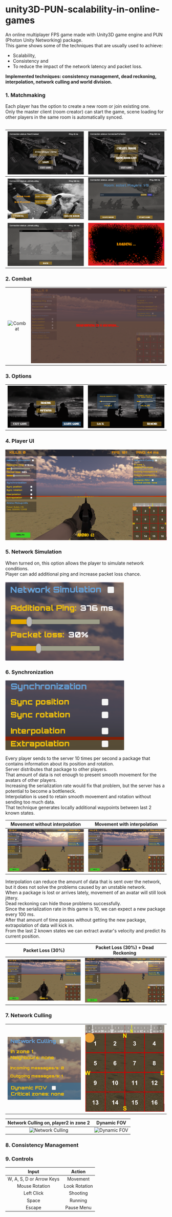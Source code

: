 # unity3D-PUN-scalability-in-online-games

An online multiplayer FPS game made with Unity3D game engine and PUN (Photon Unity Networking) package. <br>
This game shows some of the techniques that are usually used to achieve:
 - Scalability,
 - Consistency and
 - To reduce the impact of the network latency and packet loss. <br>
 
**Implemented techniques: consistency management, dead reckoning, interpolation, network culling and world division.**

<h3>1. Matchmaking</h3>
Each player has the option to create a new room or join existing one. <br>
Only the master client (room creator) can start the game, scene loading for other players in the same room is automatically synced. <br>
<br>

| <img  alt="Login" src="./Readme%20Resources/image/login.png"> | <img  alt="Matchmaking Options" src="./Readme%20Resources/image/matchmaking.png"> |
| :--------------------------------------------------------------: | :--------------------------------------------------------------: |
| <img  alt="New Room" src="./Readme%20Resources/image/new_room.png"> | <img  alt="Room Info" src="./Readme%20Resources/image/in_room.png"> |
| <img  alt="Rooms List" src="./Readme%20Resources/image/room_list.png"> | <img  alt="Loading" src="./Readme%20Resources/image/loading.png"> |

<h3>2. Combat</h3>

|||
| :--------------------------------------------------------------: | :--------------------------------------------------------------: |
| ![Combat](Readme%20Resources/gif/combat.gif) | <img  alt="Respawning" src="./Readme%20Resources/image/respawning.png"> |

<h3>3. Options</h3>

|||
| :--------------------------------------------------------------: | :--------------------------------------------------------------: |
| <img  alt="Pause Menu" src="./Readme%20Resources/image/pause_menu.png"> | <img  alt="Game Options" src="./Readme%20Resources/image/in_game_options.png"> |

<h3>4. Player UI</h3>
<img  alt="Player UI" src="./Readme%20Resources/image/player_ui.png">

<h3>5. Network Simulation</h3>
When turned on, this option allows the player to simulate network conditions. <br>
Player can add additional ping and increase packet loss chance. <br>
<br>
<img  alt="Network Simulation" src="./Readme%20Resources/image/network_simulation.png">

<h3>6. Synchronization</h3>
<img  alt="Synchronization" src="./Readme%20Resources/image/sync_options.png">

Every player sends to the server 10 times per second a package that contains information about its position and rotation. <br>
Server distributes that package to other players. <br>
That amount of data is not enough to present smooth movement for the avatars of other players. <br>
Increasing the serialization rate would fix that problem, but the server has a potential to become a bottleneck. <br>
Interpolation is used to retain smooth movement and rotation without sending too much data. <br>
That technique generates locally additional waypoints between last 2 known states. <br>

| Movement without interpolation | Movement with interpolation |
| :--------------------------------------------------------------: | :--------------------------------------------------------------: |
| ![Without Interpolation](Readme%20Resources/gif/without_interpolation.gif) | ![With Interpolation](Readme%20Resources/gif/with_interpolation.gif) |

Interpolation can reduce the amount of data that is sent over the network, but it does not solve the problems caused by an unstable network. <br>
When a package is lost or arrives lately, movement of an avatar will still look jittery. <br>
Dead reckoning can hide those problems successfully. <br>
Since the serialization rate in this game is 10, we can expect a new package every 100 ms. <br>
After that amount of time passes without getting the new package, extrapolation of data will kick in. <br>
From the last 2 known states we can extract avatar's velocity and predict its current position. <br>

| Packet Loss (30%) | Packet Loss (30%) + Dead Reckoning|
| :--------------------------------------------------------------: | :--------------------------------------------------------------: |
| ![Without Extrapolation](Readme%20Resources/gif/network_simulation.gif) | ![With Extrapolation](Readme%20Resources/gif/extrapolation.gif) |

<h3>7. Network Culling</h3>

|||
| :--------------------------------------------------------------: | :--------------------------------------------------------------: |
| <img  alt="Network Culling" src="./Readme%20Resources/image/network_culling.png"> | <img  alt="Map" src="./Readme%20Resources/image/map.png"> |


| Network Culling on, player2 in zone 2 | Dynamic FOV |
| :--------------------------------------------------------------: | :--------------------------------------------------------------: |
| ![Network Culling](Readme%20Resources/gif/network_culling.gif) | ![Dynamic FOV](Readme%20Resources/gif/dynamic_FOV.gif) |

<h3>8. Consistency Management</h3>

<h3>9. Controls</h3>

|           Input          |     Action    |
|:------------------------:|:-------------:|
| W, A, S, D or Arrow Keys |    Movement   |
|      Mouse Rotation      | Look Rotation |
|        Left Click        |    Shooting   |
|           Space          |    Running    |
|          Escape          |   Pause Menu  |
